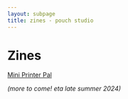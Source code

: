 ```yaml
---
layout: subpage
title: zines - pouch studio
---
```


# Zines

[Mini Printer Pal]()

_(more to come! eta late summer 2024)_